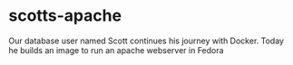 # scotts-apache
Our database user named Scott continues his journey with Docker. Today he builds an image to run an apache webserver in Fedora
